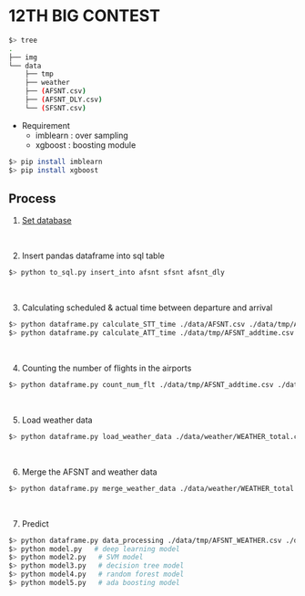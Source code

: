 # 12TH BIG CONTEST
~~~bash
$> tree
.
├── img
└── data
    ├── tmp
    ├── weather
    ├── (AFSNT.csv)
    ├── (AFSNT_DLY.csv)
    └── (SFSNT.csv)
~~~

- Requirement
  * imblearn : over sampling
  * xgboost : boosting module
~~~bash
$> pip install imblearn
$> pip install xgboost
~~~

## Process
1. [Set database](https://github.com/miintto/7th_BIG_CONTEST/wiki/Database)
<br>

2. Insert pandas dataframe into sql table
~~~bash
$> python to_sql.py insert_into afsnt sfsnt afsnt_dly
~~~
<br>

3. Calculating scheduled & actual time between departure and arrival
~~~bash
$> python dataframe.py calculate_STT_time ./data/AFSNT.csv ./data/tmp/AFSNT_addtime.csv
$> python dataframe.py calculate_ATT_time ./data/tmp/AFSNT_addtime.csv ./data/tmp/AFSNT_addtime.csv
~~~
<br>

4. Counting the number of flights in the airports
~~~bash
$> python dataframe.py count_num_flt ./data/tmp/AFSNT_addtime.csv ./data/tmp/AFSNT_dev.csv
~~~
<br>

5. Load weather data
~~~bash
$> python dataframe.py load_weather_data ./data/weather/WEATHER_total.csv
~~~
<br>

6. Merge the AFSNT and weather data
~~~bash
$> python dataframe.py merge_weather_data ./data/weather/WEATHER_total.csv ./data/tmp/afsnt_dev.csv ./data/tmp/AFSNT_WEATHER.csv
~~~
<br>

7. Predict
~~~bash
$> python dataframe.py data_processing ./data/tmp/AFSNT_WEATHER.csv ./data/tmp/
$> python model.py   # deep learning model
$> python model2.py   # SVM model
$> python model3.py   # decision tree model
$> python model4.py   # random forest model
$> python model5.py   # ada boosting model
~~~
